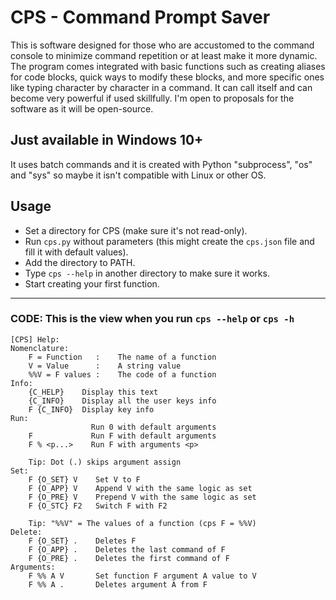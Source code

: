 # CPS - Command Prompt Saver
This is software designed for those who are accustomed to the command console to minimize command repetition or at least make it more dynamic. The program comes integrated with basic functions such as creating aliases for code blocks, quick ways to modify these blocks, and more specific ones like typing character by character in a command. It can call itself and can become very powerful if used skillfully. I'm open to proposals for the software as it will be open-source.
## Just available in Windows 10+
It uses batch commands and it is created with Python "subprocess", "os" and "sys" so maybe it isn't compatible with Linux or other OS. 

## Usage
- Set a directory for CPS (make sure it's not read-only).
- Run `cps.py` without parameters (this might create the `cps.json` file and fill it with default values).
- Add the directory to PATH.
- Type `cps --help` in another directory to make sure it works.
- Start creating your first function.
- - -
### CODE: This is the view when you run `cps --help` or `cps -h`
```
[CPS] Help:
Nomenclature:
    F = Function   :    The name of a function
    V = Value      :    A string value
    %%V = F values :    The code of a function
Info:
    {C_HELP}    Display this text
    {C_INFO}    Display all the user keys info
    F {C_INFO}  Display key info
Run:
                  Run 0 with default arguments
    F             Run F with default arguments
    F % <p...>    Run F with arguments <p>
    
    Tip: Dot (.) skips argument assign
Set:
    F {O_SET} V    Set V to F
    F {O_APP} V    Append V with the same logic as set
    F {O_PRE} V    Prepend V with the same logic as set
    F {O_STC} F2   Switch F with F2
    
    Tip: "%%V" = The values of a function (cps F = %%V)
Delete:
    F {O_SET} .    Deletes F
    F {O_APP} .    Deletes the last command of F
    F {O_PRE} .    Deletes the first command of F
Arguments:
    F %% A V       Set function F argument A value to V
    F %% A .       Deletes argument A from F
```